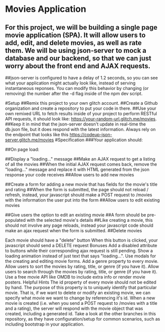 # Movies Application
## For this project, we will be building a single page movie application (SPA). It will allow users to add, edit, and delete movies, as well as rate them. We will be using json-server to mock a database and our backend, so that we can just worry about the front end and AJAX requests.
##json-server is configured to have a delay of 1.2 seconds, so you can see what your application might actually look like, instead of serving instantaneous reponses. You can modify this behavior by changing (or removing) the number after the -d flag inside of the npm dev script.

#Setup
##Remix this project to your own glitch account.
##Create a Github organization and create a repository to put your code in there.
##Use your own remixed URL to fetch results inside of your project to perform RESTful API requests, it should look like: https://your-random-url.glitch.me/movies.
##Keep it in mind that the json-server doesn't update in real-time the db.json file, but it does respond with the latest information. Always rely on the endpoint that looks like this https://codeup-json-server.glitch.me/movies
#Specification
###Your application should:

##On page load:

##Display a "loading..." message
##Make an AJAX request to get a listing of all the movies
##When the initial AJAX request comes back, remove the "loading..." message and replace it with HTML generated from the json response your code receives
##Allow users to add new movies

##Create a form for adding a new movie that has fields for the movie's title and rating
##When the form is submitted, the page should not reload / refresh, instead, your javascript should make a POST request to /movies with the information the user put into the form
##Allow users to edit existing movies

##Give users the option to edit an existing movie
##A form should be pre-populated with the selected movie's details
##Like creating a movie, this should not involve any page reloads, instead your javascript code should make an ajax request when the form is submitted.
##Delete movies

Each movie should have a "delete" button
When this button is clicked, your javascript should send a DELETE request
Bonuses
Add a disabled attribute to buttons while their corresponding ajax request is still pending.
Show a loading animation instead of just text that says "loading...".
Use modals for the creating and editing movie forms.
Add a genre property to every movie.
Allow users to sort the movies by rating, title, or genre (if you have it).
Allow users to search through the movies by rating, title, or genre (if you have it).
Use a free movie API like OMDB to include extra info or render movie posters.
Helpful Hints
The id property of every movie should not be edited by hand. The purpose of this property is to uniquely identify that particular movie. That is, if we want to delete or modify an existing movie, we can specify what movie we want to change by referencing it's id. When a new movie is created (i.e. when you send a POST request to /movies with a title and a rating), the server will respond with the movie object that was created, including a generated id.
Take a look at the other branches in this repository, as they have configuration/setup for common scenarios, such as including bootstrap in your application.
